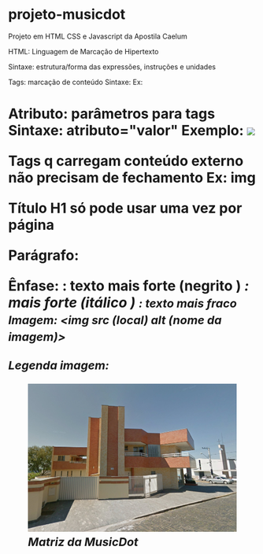 # projeto-musicdot
Projeto em HTML CSS e Javascript da Apostila Caelum


HTML: Linguagem de Marcação de Hipertexto

Sintaxe: estrutura/forma das expressões, instruções e unidades

Tags: marcação de conteúdo
    Sintaxe: <nomedatag>
    Ex: <h1>

Atributo: parâmetros para tags
    Sintaxe: atributo="valor"
    Exemplo: <img src="/endereço/img.jpg">

Tags q carregam conteúdo externo não precisam de fechamento
    Ex: img

Título
    H1 só pode usar uma vez por página

Parágrafo: <p></p>

Ênfase:
    <strong>: texto mais forte (negrito <b>)
    <em>: mais forte (itálico <i>)
    <small>: texto mais fraco
Imagem:
    <img src (local) alt (nome da imagem)>

Legenda imagem:
    <figure>
    <img src="img/matriz-musicdot.png" alt="Foto da matriz da musicdot">
    <figcaption>Matriz da MusicDot</figcaption>
    </figure>
    